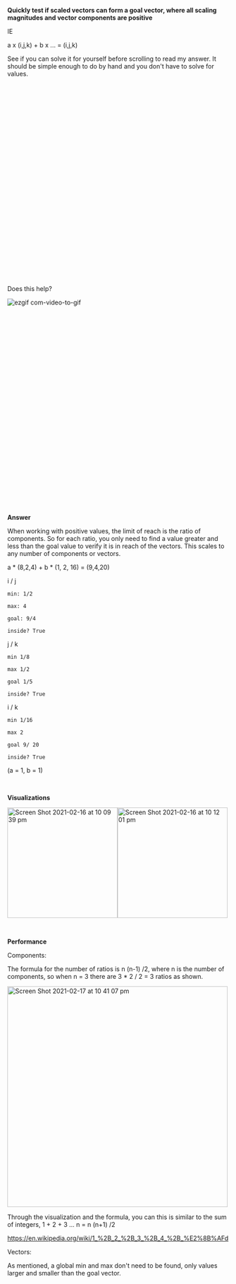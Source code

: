 
**Quickly test if scaled vectors can form a goal vector, where all scaling magnitudes and vector components are positive**

IE 

a x (i,j,k) + b x ... = (i,j,k)

See if you can solve it for yourself before scrolling to read my answer. It should be simple enough to do by hand and you don't have to solve for values.

<br /><br /><br /><br /><br /><br /><br /><br /><br /><br /><br /><br /><br />
<br /><br /><br /><br /><br /><br /><br /><br /><br /><br /><br /><br /><br />

Does this help?

![ezgif com-video-to-gif](https://user-images.githubusercontent.com/69740744/108145884-1699a100-70c4-11eb-83d2-9d8327e8f784.gif)

<br /><br /><br /><br /><br /><br /><br /><br /><br /><br /><br /><br /><br />
<br /><br /><br /><br /><br /><br /><br /><br /><br /><br /><br /><br /><br />

**Answer**
  
When working with positive values, the limit of reach is the ratio of components. 
So for each ratio, you only need to find a value greater and less than the goal value to verify it is in reach of the vectors.
This scales to any number of components or vectors.

a * (8,2,4) + b * (1, 2, 16) = (9,4,20)

i / j

    min: 1/2

    max: 4

    goal: 9/4

    inside? True

j / k

    min 1/8
    
    max 1/2
    
    goal 1/5
    
    inside? True

i / k

    min 1/16
    
    max 2
    
    goal 9/ 20
    
    inside? True

(a = 1, b = 1)

<br />

**Visualizations**

<img width="250" alt="Screen Shot 2021-02-16 at 10 09 39 pm" src="https://user-images.githubusercontent.com/69740744/108055728-45723180-7048-11eb-929f-ff3e629d42a7.png"><img width="250" alt="Screen Shot 2021-02-16 at 10 12 01 pm" src="https://user-images.githubusercontent.com/69740744/108055736-47d48b80-7048-11eb-8e3d-1a5a64f9cfde.png">

<br />

**Performance**

Components:

The formula for the number of ratios is n (n-1) /2, where n is the number of components, so when n = 3 there are 3 * 2 / 2 = 3 ratios as shown. 

<img width="500" alt="Screen Shot 2021-02-17 at 10 41 07 pm" src="https://user-images.githubusercontent.com/69740744/108199511-0d84f000-7115-11eb-9032-7f22313b4f3c.png">

  Through the visualization and the formula, you can this is similar to the sum of integers, 1 + 2 + 3 ... n = n (n+1) /2

https://en.wikipedia.org/wiki/1_%2B_2_%2B_3_%2B_4_%2B_%E2%8B%AFd

Vectors:

As mentioned, a global min and max don't need to be found, only values larger and smaller than the goal vector.

<br />
